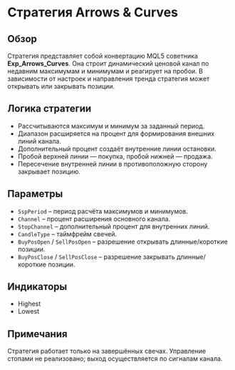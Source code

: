 # Стратегия Arrows & Curves

## Обзор
Стратегия представляет собой конвертацию MQL5 советника **Exp_Arrows_Curves**.
Она строит динамический ценовой канал по недавним максимумам и минимумам и
реагирует на пробои. В зависимости от настроек и направления тренда стратегия
может открывать или закрывать позиции.

## Логика стратегии
- Рассчитываются максимум и минимум за заданный период.
- Диапазон расширяется на процент для формирования внешних линий канала.
- Дополнительный процент создаёт внутренние линии остановки.
- Пробой верхней линии — покупка, пробой нижней — продажа.
- Пересечение внутренней линии в противоположную сторону закрывает позицию.

## Параметры
- `SspPeriod` – период расчёта максимумов и минимумов.
- `Channel` – процент расширения основного канала.
- `StopChannel` – дополнительный процент для внутренних линий.
- `CandleType` – таймфрейм свечей.
- `BuyPosOpen` / `SellPosOpen` – разрешение открывать длинные/короткие позиции.
- `BuyPosClose` / `SellPosClose` – разрешение закрывать длинные/короткие позиции.

## Индикаторы
- Highest
- Lowest

## Примечания
Стратегия работает только на завершённых свечах. Управление стопами не
реализовано; выход осуществляется по сигналам канала.
